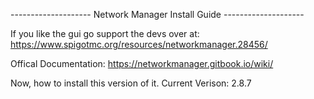 -------------------- Network Manager Install Guide --------------------

If you like the gui go support the devs over at: https://www.spigotmc.org/resources/networkmanager.28456/

Offical Documentation: https://networkmanager.gitbook.io/wiki/

Now, how to install this version of it. Current Verison: 2.8.7 
